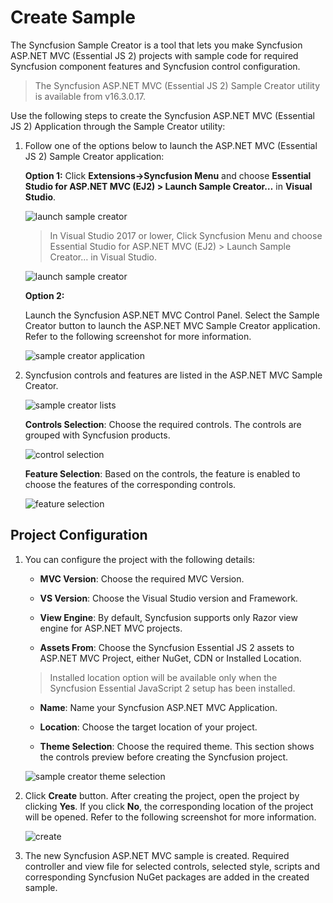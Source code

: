 # Create Sample

The Syncfusion Sample Creator is a tool that lets you make Syncfusion ASP.NET MVC (Essential JS 2) projects with sample code for required Syncfusion component features and Syncfusion control configuration.

> The Syncfusion ASP.NET MVC (Essential JS 2) Sample Creator utility is available from v16.3.0.17.

Use the following steps to create the Syncfusion ASP.NET MVC (Essential JS 2) Application through the Sample Creator utility:

1. Follow one of the options below to launch the ASP.NET MVC (Essential JS 2) Sample Creator application:

    **Option 1:** Click **Extensions->Syncfusion Menu** and choose **Essential Studio for ASP.NET MVC (EJ2) > Launch Sample Creator…** in **Visual Studio**.

    ![launch sample creator](images/launch-sample-creator-latest.png)

    > In Visual Studio 2017 or lower, Click Syncfusion Menu and choose Essential Studio for ASP.NET MVC (EJ2) > Launch Sample Creator… in Visual Studio.

    ![launch sample creator](images/launch-sample-creator.png)

    **Option 2:**

    Launch the Syncfusion ASP.NET MVC Control Panel. Select the Sample Creator button to launch the ASP.NET MVC Sample Creator application. Refer to the following screenshot for more information.

    ![sample creator application](images/sample-creator-application.png)

2. Syncfusion controls and features are listed in the ASP.NET MVC Sample Creator.

    ![sample creator lists](images/sample-creator-list.png)

    **Controls Selection**: Choose the required controls. The controls are grouped with Syncfusion products.

    ![control selection](images/control-selection.png)

    **Feature Selection**: Based on the controls, the feature is enabled to choose the features of the corresponding controls.

    ![feature selection](images/feature-list.png)

## Project Configuration

1. You can configure the project with the following details:

    * **MVC Version**: Choose the required MVC Version.

    * **VS Version**: Choose the Visual Studio version and Framework.

    * **View Engine**: By default, Syncfusion supports only Razor view engine for ASP.NET MVC projects.

    * **Assets From**: Choose the Syncfusion Essential JS 2 assets to ASP.NET MVC Project, either NuGet, CDN or Installed Location.

    > Installed location option will be available only when the Syncfusion Essential JavaScript 2 setup has been installed.

    * **Name**: Name your Syncfusion ASP.NET MVC Application.

    * **Location**: Choose the target location of your project.

    * **Theme Selection**: Choose the required theme. This section shows the controls preview before creating the Syncfusion project.

    ![sample creator theme selection](images/aspnet-mvc-samplecreator.png)

2. Click **Create** button. After creating the project, open the project by clicking **Yes**. If you click **No**, the corresponding location of the project will be opened. Refer to the following screenshot for more information.

    ![create](images/sample-creator-create.png)

3. The new Syncfusion ASP.NET MVC sample is created. Required controller and view file for selected controls, selected style, scripts and corresponding Syncfusion NuGet packages are added in the created sample.

